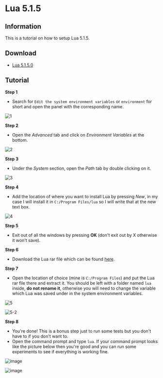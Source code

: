 # Lua 5.1.5
## Information
This is a tutorial on how to setup Lua 5.1.5.
## Download
- [Lua 5.1.5.0](https://github.com/Exunys/Lua-5.1/releases/download/lua/Lua.V5.1.5.rar)
## Tutorial
**Step 1**
- Search for `Edit the system environment variables` or `environment` for short and open the panel with the corresponding name.

![1](https://user-images.githubusercontent.com/76539058/165562667-94c4d143-0a96-420b-8b8d-fa54d32a489d.png)

**Step 2**

- Open the *Advanced* tab and click on *Environment Variables* at the bottom.

![2](https://user-images.githubusercontent.com/76539058/165563437-2e188c62-9996-4d0a-86d4-8053dcb8544e.png)

**Step 3**

- Under the *System* section, open the *Path* tab by double clicking on it.

![3](https://user-images.githubusercontent.com/76539058/165564187-322b139a-cc86-4eab-8203-561145969816.png)

**Step 4**

- Add the location of where you want to install Lua by pressing *New*, in my case I will install it in `C:/Program Files/lua` so I will write that at the new text box.

![4](https://user-images.githubusercontent.com/76539058/165565241-317b07f1-5745-4556-ba8f-33822e3e8084.png)

**Step 5**

- Exit out of all the windows by pressing **OK** (don't exit out by X otherwise it won't save).

**Step 6**

- Download the Lua rar file which can be found [here](https://github.com/Exunys/Lua-5.1/releases/tag/lua).

**Step 7**

- Open the location of choice (mine is `C:/Program Files`) and put the Lua rar file there and extract it. You should be left with a folder named `lua` inside, **do not rename it**, otherwise you will need to change the variable which Lua was saved under in the system environment variables.

![5](https://user-images.githubusercontent.com/76539058/165571921-989a260c-c572-4a3c-8d0b-cb528670f640.png)

![5-2](https://user-images.githubusercontent.com/76539058/165571934-31ad46bf-9132-4f43-87bd-4ea9eddf07a4.png)

**Step 8**

- You're done! This is a bonus step just to run some tests but you don't have to if you don't want to.
- Open the command prompt and type `lua`. If your command prompt looks like the picture below then you're good and you can run some experiments to see if everything is working fine.

![image](https://user-images.githubusercontent.com/76539058/165573179-03a4e6f1-4356-46c6-9a2b-ba121abd15c3.png)

![image](https://user-images.githubusercontent.com/76539058/165574958-addd9fd7-54b7-48e7-b527-2750080cd97a.png)
